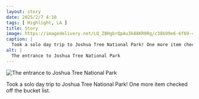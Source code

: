 ```yaml
---
layout: story
date: 2025/2/7 4:10
tags: [ Highlight, LA ]
title: Story
image: https://imagedelivery.net/LQ_Z8HgbrQpAu3k88KR0Rg/c38b99e6-6f69-444a-e708-85847e5e7200/public
caption: |
  Took a solo day trip to Joshua Tree National Park! One more item checked off the bucket list.
alt: |
  The entrance to Joshua Tree National Park
---
```



![The entrance to Joshua Tree National Park](https://imagedelivery.net/LQ_Z8HgbrQpAu3k88KR0Rg/c38b99e6-6f69-444a-e708-85847e5e7200/public)

Took a solo day trip to Joshua Tree National Park! One more item checked off the bucket list.
